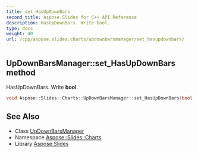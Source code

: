 ```yaml
---
title: set_HasUpDownBars
second_title: Aspose.Slides for C++ API Reference
description: HasUpDownBars. Write bool.
type: docs
weight: 40
url: /cpp/aspose.slides.charts/updownbarsmanager/set_hasupdownbars/
---
```

## UpDownBarsManager::set_HasUpDownBars method


HasUpDownBars. Write **bool**.

```cpp
void Aspose::Slides::Charts::UpDownBarsManager::set_HasUpDownBars(bool value) override
```

## See Also

* Class [UpDownBarsManager](../)
* Namespace [Aspose::Slides::Charts](../../)
* Library [Aspose.Slides](../../../)
